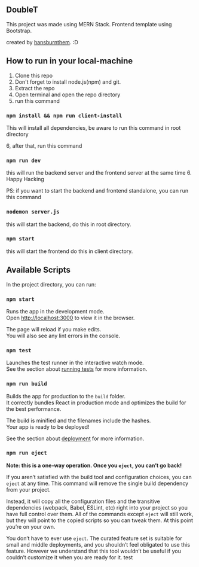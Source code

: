 ## DoubleT
This project was made using MERN Stack.
Frontend template using Bootstrap.

created by [hansburnthem](https://www.instagram.com/hnifrma/). :D

## How to run in your local-machine
1. Clone this repo
2. Don't forget to install node.js(npm) and git.
3. Extract the repo
4. Open terminal and open the repo directory
5. run this command
### `npm install && npm run client-install`
This will install all dependencies, be aware to run this command in root directory

6, after that, run this command
### `npm run dev`

this will run the backend server and the frontend server at the same time
6. Happy Hacking

PS:
if you want to start the backend and frontend standalone, you can run this command

### `nodemon server.js`
this will start the backend,
do this in root directory.

### `npm start`
this will start the frontend
do this in client directory.

## Available Scripts

In the project directory, you can run:

### `npm start`

Runs the app in the development mode.<br />
Open [http://localhost:3000](http://localhost:3000) to view it in the browser.

The page will reload if you make edits.<br />
You will also see any lint errors in the console.

### `npm test`

Launches the test runner in the interactive watch mode.<br />
See the section about [running tests](https://facebook.github.io/create-react-app/docs/running-tests) for more information.

### `npm run build`

Builds the app for production to the `build` folder.<br />
It correctly bundles React in production mode and optimizes the build for the best performance.

The build is minified and the filenames include the hashes.<br />
Your app is ready to be deployed!

See the section about [deployment](https://facebook.github.io/create-react-app/docs/deployment) for more information.

### `npm run eject`

**Note: this is a one-way operation. Once you `eject`, you can’t go back!**

If you aren’t satisfied with the build tool and configuration choices, you can `eject` at any time. This command will remove the single build dependency from your project.

Instead, it will copy all the configuration files and the transitive dependencies (webpack, Babel, ESLint, etc) right into your project so you have full control over them. All of the commands except `eject` will still work, but they will point to the copied scripts so you can tweak them. At this point you’re on your own.

You don’t have to ever use `eject`. The curated feature set is suitable for small and middle deployments, and you shouldn’t feel obligated to use this feature. However we understand that this tool wouldn’t be useful if you couldn’t customize it when you are ready for it.
test
